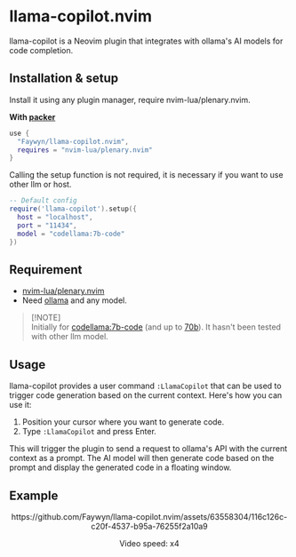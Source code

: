# llama-copilot.nvim

llama-copilot is a Neovim plugin that integrates with ollama's AI models for code completion.

## Installation & setup
Install it using any plugin manager, require nvim-lua/plenary.nvim.

**With [packer](https://github.com/wbthomason/packer.nvim)**
```lua
use {
  "Faywyn/llama-copilot.nvim",
  requires = "nvim-lua/plenary.nvim"
}
```
Calling the setup function is not required, it is necessary if you want to use other llm or host.

```lua
-- Default config
require('llama-copilot').setup({
  host = "localhost",
  port = "11434",
  model = "codellama:7b-code"
})
```

## Requirement
- [nvim-lua/plenary.nvim](https://github.com/nvim-lua/plenary.nvim)
- Need [ollama](https://ollama.com/) and any model.
> [!NOTE]\
> Initially for [codellama:7b-code](https://ollama.com/library/codellama:7b-code) (and up to [70b](https://ollama.com/library/codellama:70b-code)). It hasn't been tested with other llm model.

## Usage
llama-copilot provides a user command ``:LlamaCopilot`` that can be used to trigger code generation based on the current context. Here's how you can use it:

1. Position your cursor where you want to generate code.
2. Type ``:LlamaCopilot`` and press Enter.

This will trigger the plugin to send a request to ollama's API with the current context as a prompt. The AI model will then generate code based on the prompt and display the generated code in a floating window.

## Example
<div align="center">
  <p>https://github.com/Faywyn/llama-copilot.nvim/assets/63558304/116c126c-c20f-4537-b95a-76255f2a10a9</p>
  Video speed: x4
</div>
